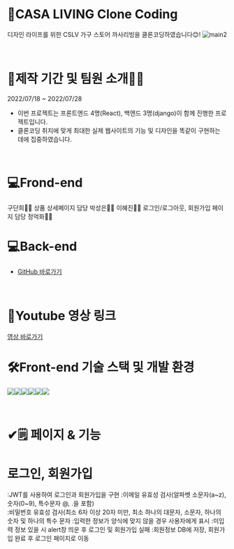 # 🏡CASA LIVING Clone Coding
디자인 라이프를 위한 CSLV 가구 스토어 까사리빙을 클론코딩하였습니다😊!
![main2](https://user-images.githubusercontent.com/80885540/182041026-f73988c6-823d-4ab0-b0a0-284b4665e24b.PNG)

<br/>

# 📆제작 기간 및 팀원 소개👨‍💻
2022/07/18 ~ 2022/07/28
- 이번 프로젝트는 프론트엔드 4명(React), 백엔드 3명(django)이 함께 진행한 프로젝트입니다.
- 클론코딩 취지에 맞게 최대한 실제 웹사이트의 기능 및 디자인을 똑같이 구현하는 데에 집중하였습니다.
<br/>

# 💻Frond-end
구단희🙎‍♀️ 상품 상세페이지 담당
박성은🙎‍♀️
이혜진🙎‍♀️ 로그인/로그아웃, 회원가입 페이지 담당
정억화🙍‍♂️

# 💻Back-end
- [GitHub 바로가기](https://github.com/wecode-bootcamp-korea/35-1st-2sa-living-backend)
<br/>

# 🎥Youtube 영상 링크
[영상 바로가기](https://youtu.be/WXSnAXHD1bo)
<br/>

# 🛠Front-end 기술 스택 및 개발 환경 
<img src="https://img.shields.io/badge/html5-E34F26?style=for-the-badge&logo=html5&logoColor=white"><img src="https://img.shields.io/badge/react-61DAFB?style=for-the-badge&logo=react&logoColor=black"><img src="https://img.shields.io/badge/javascript-F7DF1E?style=for-the-badge&logo=javascript&logoColor=black"><img src="https://img.shields.io/badge/css-1572B6?style=for-the-badge&logo=css3&logoColor=white"><img src="https://img.shields.io/badge/github-181717?style=for-the-badge&logo=github&logoColor=white"><img src="https://img.shields.io/badge/Scss-CC6699?style=for-the-badge&logo=Sass&logoColor=white">

<br/>

# ✔🗒️ 페이지 & 기능
# 로그인, 회원가입
:JWT를 사용하여 로그인과 회원가입을 구현
:이메일 유효성 검사(알파벳 소문자(a~z), 숫자(0~9), 특수문자 @, .을 포함)  
:비밀번호 유효성 검사(최소 6자 이상 20자 미만, 최소 하나의 대문자, 소문자, 하나의 숫자 및 하나의 특수 문자
:입력한 정보가 양식에 맞지 않을 경우 사용자에게 표시
:미입력 정보 있을 시 alert창 띄운 후 로그인 및 회원가입 실패
:회원정보 DB에 저장, 회원가입 완료 후 로그인 페이지로 이동
